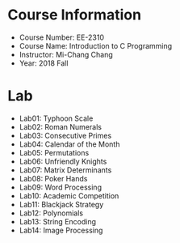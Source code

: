 # Course Information
* Course Number: EE-2310
* Course Name: Introduction to C Programming
* Instructor: Mi-Chang Chang
* Year: 2018 Fall
# Lab
* Lab01: Typhoon Scale
* Lab02: Roman Numerals
* Lab03: Consecutive Primes
* Lab04: Calendar of the Month
* Lab05: Permutations
* Lab06: Unfriendly Knights
* Lab07: Matrix Determinants
* Lab08: Poker Hands
* Lab09: Word Processing
* Lab10: Academic Competition
* Lab11: Blackjack Strategy
* Lab12: Polynomials
* Lab13: String Encoding
* Lab14: Image Processing

